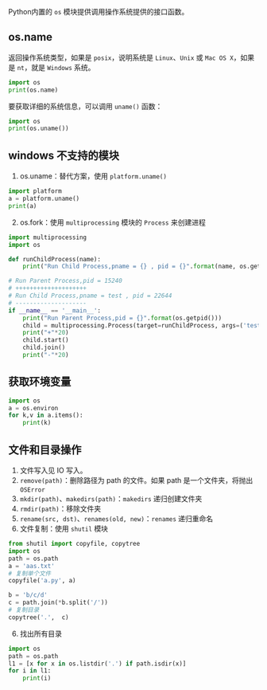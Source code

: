 Python内置的 `os` 模块提供调用操作系统提供的接口函数。

## os.name 
返回操作系统类型，如果是 `posix`，说明系统是 `Linux`、`Unix` 或 `Mac OS X`，如果是 `nt`，就是 `Windows` 系统。
```py
import os
print(os.name)
```
要获取详细的系统信息，可以调用 `uname()` 函数：
```py
import os
print(os.uname())
```

## windows 不支持的模块
1. os.uname：替代方案，使用 `platform.uname()`
```py
import platform
a = platform.uname()
print(a)
```
2. os.fork：使用 `multiprocessing` 模块的 `Process` 来创建进程
```py
import multiprocessing
import os

def runChildProcess(name):
    print("Run Child Process,pname = {} , pid = {}".format(name, os.getpid()))

# Run Parent Process,pid = 15240
# ++++++++++++++++++++
# Run Child Process,pname = test , pid = 22644
# --------------------
if __name__ == '__main__':
    print("Run Parent Process,pid = {}".format(os.getpid()))
    child = multiprocessing.Process(target=runChildProcess, args=('test',))
    print("+"*20)
    child.start()
    child.join()
    print("-"*20)
```

## 获取环境变量
```py
import os
a = os.environ
for k,v in a.items():
    print(k)
```

## 文件和目录操作
1. 文件写入见 IO 写入。
2. `remove(path)`：删除路径为 path 的文件。如果 path 是一个文件夹，将抛出 `OSError`
3. `mkdir(path)`、`makedirs(path)`：`makedirs` 递归创建文件夹
4. `rmdir(path)`：移除文件夹
5. `rename(src, dst)`、`renames(old, new)`：`renames` 递归重命名
5. 文件复制：使用 `shutil` 模块
```py
from shutil import copyfile, copytree
import os
path = os.path
a = 'aas.txt'
# 复制单个文件
copyfile('a.py', a)

b = 'b/c/d'
c = path.join(*b.split('/'))
# 复制目录
copytree('.',  c)
```
6. 找出所有目录
```py
import os
path = os.path
l1 = [x for x in os.listdir('.') if path.isdir(x)]
for i in l1:
    print(i)
```